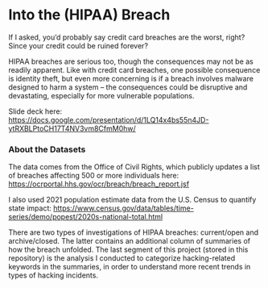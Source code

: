 # Into the (HIPAA) Breach

If I asked, you’d probably say credit card breaches are the worst, right? Since your credit could be ruined forever?

HIPAA breaches are serious too, though the consequences may not be as readily apparent. Like with credit card breaches, one possible consequence is identity theft, but even more concerning is if a breach involves malware designed to harm a system – the consequences could be disruptive and devastating, especially for more vulnerable populations.

Slide deck here: https://docs.google.com/presentation/d/1LQ14x4bs55n4JD-ytRXBLPtoCH17T4NV3vm8CfmM0hw/

### About the Datasets

The data comes from the Office of Civil Rights, which publicly updates a list of breaches affecting 500 or more individuals here: https://ocrportal.hhs.gov/ocr/breach/breach_report.jsf 

I also used 2021 population estimate data from the U.S. Census to quantify state impact: https://www.census.gov/data/tables/time-series/demo/popest/2020s-national-total.html

There are two types of investigations of HIPAA breaches: current/open and archive/closed. The latter contains an additional column of summaries of how the breach unfolded. The last segment of this project (stored in this repository) is the analysis I conducted to categorize hacking-related keywords in the summaries, in order to understand more recent trends in types of hacking incidents.


